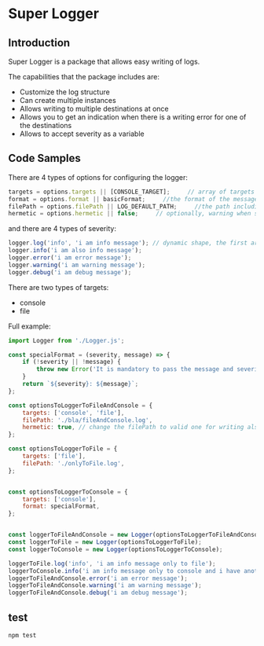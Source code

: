 # Super Logger

## Introduction

Super Logger is a package that allows easy writing of logs.

The capabilities that the package includes are:
* Customize the log structure
* Can create multiple instances
* Allows writing to multiple destinations at once
* Allows you to get an indication when there is a writing error for one of the destinations
* Allows to accept severity as a variable

## Code Samples

There are 4 types of options for configuring the logger:
```javascript
targets = options.targets || [CONSOLE_TARGET];     // array of targets as strings
format = options.format || basicFormat;     //the format of the message
filePath = options.filePath || LOG_DEFAULT_PATH;     //the path including the name of the log file
hermetic = options.hermetic || false;     // optionally, warning when some of the targets not working
```
and there are 4 types of severity:
```javascript
logger.log('info', 'i am info message'); // dynamic shape, the first argument is the severity of the log
logger.info('i am also info message');
logger.error('i am error message');
logger.warning('i am warning message');
logger.debug('i am debug message');
```
There are two types of targets:
* console
* file

Full example:
```javascript
import Logger from './Logger.js';

const specialFormat = (severity, message) => {
    if (!severity || !message) {
        throw new Error('It is mandatory to pass the message and severity arguments to the format of the log');
    }
    return `${severity}: ${message}`;
};

const optionsToLoggerToFileAndConsole = {
    targets: ['console', 'file'],
    filePath: './bla/fileAndConsole.log',
    hermetic: true, // change the filePath to valid one for writing also to file
};

const optionsToLoggerToFile = {
    targets: ['file'],
    filePath: './onlyToFile.log',
};


const optionsToLoggerToConsole = {
    targets: ['console'],
    format: specialFormat,
};


const loggerToFileAndConsole = new Logger(optionsToLoggerToFileAndConsole);
const loggerToFile = new Logger(optionsToLoggerToFile);
const loggerToConsole = new Logger(optionsToLoggerToConsole);

loggerToFile.log('info', 'i am info message only to file');
loggerToConsole.info('i am info message only to console and i have another format');
loggerToFileAndConsole.error('i am error message');
loggerToFileAndConsole.warning('i am warning message');
loggerToFileAndConsole.debug('i am debug message');
```

## test    

```bash
npm test
```